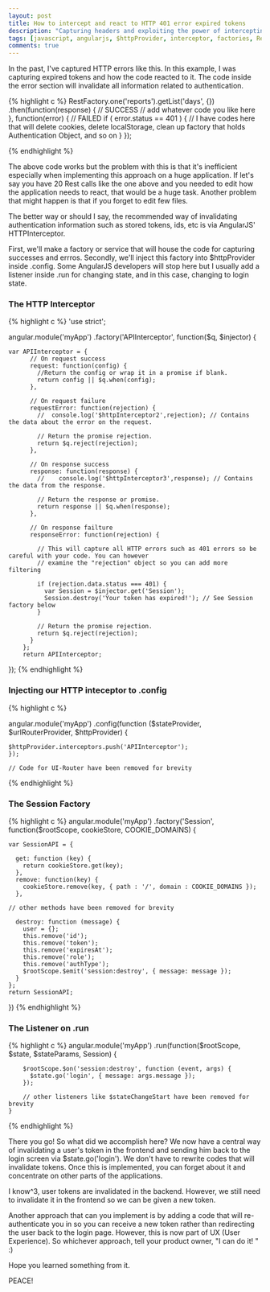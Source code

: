 ```yaml
---
layout: post
title: How to intercept and react to HTTP 401 error expired tokens
description: "Capturing headers and exploiting the power of intercepting http's request and response!!! May 16"
tags: [javascript, angularjs, $httpProvider, interceptor, factories, Restangular]
comments: true
---
```


In the past, I've captured HTTP errors like this. In this example, I was capturing expired tokens and how the code reacted to it. The code inside the error section will invalidate all information related to authentication.

{% highlight c %}
RestFactory.one('reports').getList('days', {})
    .then(function(response) {
        // SUCCESS 
        // add whatever code you like here
    }, function(error) {
        // FAILED
        if ( error.status == 401 ) {
            // I have codes here that will delete cookies, delete localStorage, clean up factory that holds Authentication Object, and so on
        }
    });

{% endhighlight %}

The above code works but the problem with this is that it's inefficient especially when implementing this approach on a huge application. If let's say you have 20 Rest calls like the one above and you needed to edit how the application needs to react, that would be a huge task. Another problem that might happen is that if you forget to edit few files.

The better way or should I say, the recommended way of invalidating authentication information such as stored tokens, ids, etc is via AngularJS' HTTPInterceptor.

First, we'll make a factory or service that will house the code for capturing successes and errros. Secondly, we'll inject this factory into $httpProvider inside .config. Some AngularJS developers will stop here but I usually add a listener inside .run for changing state, and in this case, changing to login state.

### The HTTP Interceptor
{% highlight c %}
'use strict';

angular.module('myApp')
  .factory('APIInterceptor', function($q, $injector) {

    var APIInterceptor = {
          // On request success
          request: function(config) {
            //Return the config or wrap it in a promise if blank.
            return config || $q.when(config);
          },

          // On request failure
          requestError: function(rejection) {
            //  console.log('$httpInterceptor2',rejection); // Contains the data about the error on the request.

            // Return the promise rejection.
            return $q.reject(rejection);
          },

          // On response success
          response: function(response) {
            //    console.log('$httpInterceptor3',response); // Contains the data from the response.

            // Return the response or promise.
            return response || $q.when(response);
          },

          // On response failture
          responseError: function(rejection) {

            // This will capture all HTTP errors such as 401 errors so be careful with your code. You can however
            // examine the "rejection" object so you can add more filtering

            if (rejection.data.status === 401) {
              var Session = $injector.get('Session');
              Session.destroy('Your token has expired!'); // See Session factory below
            }

            // Return the promise rejection.
            return $q.reject(rejection);
          }
        };
        return APIInterceptor;
  });
{% endhighlight %}

### Injecting our HTTP inteceptor to .config
{% highlight c %}

angular.module('myApp')
  .config(function ($stateProvider, $urlRouterProvider, $httpProvider) {

    $httpProvider.interceptors.push('APIInterceptor');
    });

    // Code for UI-Router have been removed for brevity

{% endhighlight %}


### The Session Factory
{% highlight c %}
angular.module('myApp')
  .factory('Session', function($rootScope, cookieStore, COOKIE_DOMAINS) {

    var SessionAPI = {

      get: function (key) {
        return cookieStore.get(key);
      },
      remove: function(key) {
        cookieStore.remove(key, { path : '/', domain : COOKIE_DOMAINS });
      },

    // other methods have been removed for brevity

      destroy: function (message) {
        user = {};
        this.remove('id');
        this.remove('token');
        this.remove('expiresAt');
        this.remove('role');
        this.remove('authType');
        $rootScope.$emit('session:destroy', { message: message });
      }
    };
    return SessionAPI;
  })
{% endhighlight %}


### The Listener on .run
{% highlight c %}
angular.module('myApp')
    .run(function($rootScope, $state, $stateParams, Session) {

        $rootScope.$on('session:destroy', function (event, args) {
          $state.go('login', { message: args.message });
        });

        // other listeners like $stateChangeStart have been removed for brevity
    }
{% endhighlight %}

There you go! So what did we accomplish here? We now have a central way of invalidating a user's token in the frontend and sending him back to the login screen via $state.go('login'). We don't have to rewrite codes that will invalidate tokens. Once this is implemented, you can forget about it and concentrate on other parts of the applications.

I know^3, user tokens are invalidated in the backend. However, we still need to invalidate it in the frontend so we can be given a new token.

Another approach that can you implement is by adding a code that will re-authenticate you in so you can receive a new token rather than redirecting the user back to the login page. However, this is now part of UX (User Experience). So whichever approach, tell your product owner, "I can do it! " :)

Hope you learned something from it.

PEACE!

